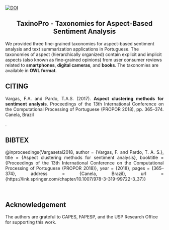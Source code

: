 [![DOI](https://zenodo.org/badge/DOI/10.5281/zenodo.10795287.svg)](https://doi.org/10.5281/zenodo.10795287)

<h2 align="center"> TaxinoPro - Taxonomies for Aspect-Based Sentiment Analysis </h2>  

We provided three fine-grained taxonomies for aspect-based sentiment analysis and text summarization applications in Portuguese. The taxonomies of aspect (hierarchically organized) contain explicit and implicit aspects (also known as fine-grained opinions) from user consumer reviews related to <b>smartphones</b>, <b>digital cameras</b>, and <b>books</b>. The taxonomies are available in <b>OWL format</b>.


<h2 align="left"> CITING </h2>

<p align="justify"> Vargas, F.A. and Pardo, T.A.S. (2017). <b>Aspect clustering methods for sentiment analysis</b>. Proceedings of the 13th International Conference on the Computational Processing of Portuguese (PROPOR 2018), pp. 365–374. Canela, Brazil </p>. 


 <h2 align="left">BIBTEX </h2>
<p align="justify">
@inproceedings{Vargasetal2018,
 author = {Vargas, F. and Pardo, T. A. S.},
 title = {Aspect clustering methods for sentiment analysis},
 booktitle = {Proceedings of the 13th International Conference on the Computational Processing of Portuguese (PROPOR 2018)},
 year = {2018},
 pages = {365–374},
 address = {Canela, Brazil},
 url = {https://link.springer.com/chapter/10.1007/978-3-319-99722-3_37}}
</p>

<br>
<h2 align="left">Acknowledgement</h2> 

The authors are grateful to CAPES, FAPESP, and the USP Research Office for supporting this work.
